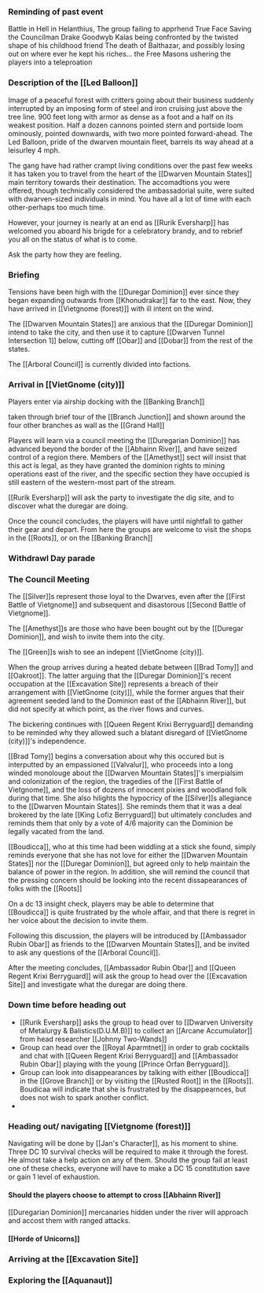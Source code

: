 
### Reminding of past event
Battle in Hell in Helanthius,
The group failing to apprhend True Face
Saving the Councilman Drake Goodwyb
Kalas being confronted by the twisted shape of his childhood friend 
The death of Balthazar, and possibly losing out on where ever he kept his riches...
the Free Masons ushering the players into a teleproation

### Description of the [[Led Balloon]]
Image of a peaceful forest with critters going about their business suddenly interrupted by an imposing form of steel and iron cruising just above the tree line.
900 feet long with armor as dense as a foot and a half on its weakest position. Half a dozen cannons pointed stern and portside loom ominously, pointed downwards, with two more pointed forward-ahead.
The Led Balloon, pride of the dwarven mountain fleet, barrels its way ahead at a leisurley 4 mph.

The gang have had rather crampt living conditions over the past few weeks it has taken you to travel from the heart of the [[Dwarven Mountain States]] main territory towards their destination. The accomadtions you were offered, though technically considered the ambassadorial suite, were suited with dwarven-sized individuals in mind. You have all a lot of time with each other-perhaps too much time.

However, your journey is nearly at an end as [[Rurik Eversharp]] has welcomed you aboard his brigde for a celebratory brandy, and to rebrief you all on the status of what is to come. 

Ask the party how they are feeling.

### Briefing
Tensions have been high with the [[Duregar Dominion]] ever since they began expanding outwards from [[Khonudrakar]] far to the east. Now, they have arrived in [[Vietgnome (forest)]] with ill intent on the wind.

The [[Dwarven Mountain States]] are anxious that the [[Duregar Dominion]] intend to take the city, and then use it to capture [[Dwarven Tunnel Intersection 1]] below, cutting off [[Obar]] and [[Dobar]] from the rest of the states.

The [[Arboral Council]] is currently divided into factions.


### Arrival in [[VietGnome (city)]]
Players enter via airship docking with the [[Banking Branch]]



taken through brief tour of the [[Branch Junction]] and shown around the four other branches as wall as the [[Grand Hall]]



Players will learn via a council meeting the [[Duregarian Dominion]] has advanced beyond the border of the [[Abhainn River]], and have seized control of a region there. Members of the [[Amethyst]] sect will insist that this act is legal, as they have granted the dominion rights to mining operations east of the river, and the specific section they have occupied is still eastern of the western-most part of the stream.

[[Rurik Eversharp]] will ask the party to investigate the dig site, and to discover what the duregar are doing.

Once the council concludes, the players will have until nightfall to gather their gear and depart.
From here the groups are welcome to visit the shops in the [[Roots]], or on the [[Banking Branch]]


### Withdrawl Day parade

### The Council Meeting

The [[Silver]]s represent those loyal to the Dwarves, even after the [[First Battle of Vietgnome]] and subsequent and disastorous [[Second Battle of Vietgnome]].

The [[Amethyst]]s are those who have been bought out by the [[Duregar Dominion]], and wish to invite them into the city.

The [[Green]]s wish to see an indepent [[VietGnome (city)]].

When the group arrives during a heated debate between [[Brad Tomy]] and [[Oakroot]]. The latter arguing that the [[Duregar Dominion]]'s recent occupation at the [[Excavation Site]] represents a breach of their arrangement with [[VietGnome (city)]], while the former argues that their agreement seeded land to the Dominion east of the [[Abhainn River]], but did not specify at which point, as the river flows and curves.

The bickering continues with [[Queen Regent Krixi Berryguard]] demanding to be reminded why they allowed such a blatant disregard of [[VietGnome (city)]]'s independence.

[[Brad Tomy]] begins a conversation about why this occured but is interputted by an empassioned [[Valvalur]], who proceeds into a long winded monolouge about the [[Dwarven Mountain States]]'s imerpialsim and colonization of the region, the tragedies of the [[First Battle of Vietgnome]], and the loss of dozens of innocent pixies and woodland folk during that time. She also hilights the hypocricy of the [[Silver]]s allegiance to the [[Dwarven Mountain States]]. She reminds them that it was a deal brokered by the late [[King Lofiz Berryguard]] but ultimately concludes and reminds them that only by a vote of 4/6 majority can the Dominion be legally vacated from the land. 

[[Boudicca]], who at this time had been widdling at a stick she found, simply reminds everyone that she has not love for either the [[Dwarven Mountain States]] nor the [[Duregar Dominion]], but agreed only to help maintain the balance of power in the region. In addition, she will remind the council that the pressing concern should be looking into the recent dissapearances of folks with the [[Roots]]

On a dc 13 insight check, players may be able to determine that [[Boudicca]] is quite frustrated by the whole affair, and that there is regret in her voice about the decision to invite them.

Following this discussion, the players will be introduced by [[Ambassador Rubin Obar]] as friends to the [[Dwarven Mountain States]], and be invited to ask any questions of the [[Arboral Council]].

After the meeting concludes, [[Ambassador Rubin Obar]] and [[Queen Regent Krixi Berryguard]] will ask the group to head over the [[Excavation Site]] and investigate what the duregar are doing there.

### Down time before heading out
- [[Rurik Eversharp]] asks the group to head over to [[Dwarven University of Metalurgy & Balistics(D.U.M.B)]] to collect an [[Arcane Accumulator]] from head researcher [[Johnny Two-Wands]]
- Group can head over the [[Royal Aparmtnet]] in order to grab cocktails and chat with [[Queen Regent Krixi Berryguard]] and [[Ambassador Rubin Obar]] playing with the young [[Prince Orfan Berryguard]].
- Group can look into disappearances by talking with either [[Boudicca]] in the [[Grove Branch]] or by visiting the [[Rusted Root]] in the [[Roots]]. Boudicaa will indicate that she is frustrated by the disappearnces, but does not wish to spark another conflict.
- 



### Heading out/ navigating [[Vietgnome (forest)]]

Navigating will be done by [[Jan's Character]], as his moment to shine. Three DC 10 survival checks will be required to make it through the forest. He almost take a help action on any of them.
Should the group fail at least one of these checks, everyone will have to make a DC 15 constitution save or gain 1 level of exhaustion.



#### Should the players choose to attempt to cross [[Abhainn River]]

[[Duregarian Dominion]] mercanaries hidden under the river will approach and accost them with ranged attacks.

#### [[Horde of Unicorns]]

### Arriving at the [[Excavation Site]]

### Exploring the [[Aquanaut]]

